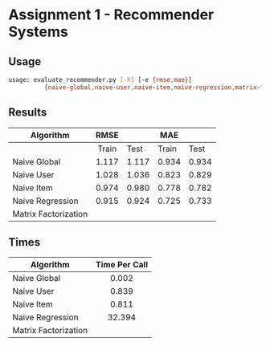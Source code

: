# Assignment 1 - Recommender Systems #

## Usage ##
```sh
usage: evaluate_recommender.py [-h] [-e {rmse,mae}]
          {naive-global,naive-user,naive-item,naive-regression,matrix-factorization}
```

## Results ##
| Algorithm            	|  RMSE 	|       	| MAE   	|       	|
|----------------------	|:-----:	|-------	|-------	|-------	|
|                      	| Train 	|  Test 	| Train 	|  Test 	|
| Naive Global         	| 1.117 	| 1.117 	| 0.934 	| 0.934 	|
| Naive User           	| 1.028 	| 1.036 	| 0.823 	| 0.829 	|
| Naive Item           	| 0.974 	| 0.980 	| 0.778 	| 0.782 	|
| Naive Regression     	| 0.915 	| 0.924 	| 0.725 	| 0.733 	|
| Matrix Factorization 	|       	|       	|       	|       	|

## Times ##
| Algorithm            	| Time Per Call 	|
|----------------------	|:-------------:	|
| Naive Global         	|     0.002     	|
| Naive User           	|     0.839     	|
| Naive Item           	|     0.811     	|
| Naive Regression     	|     32.394    	|
| Matrix Factorization 	|               	|
